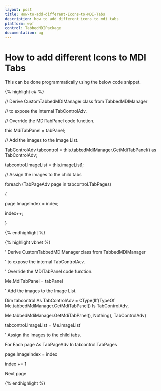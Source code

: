 ```yaml
---
layout: post
title: How-to-add-different-Icons-to-MDI-Tabs
description: how to add different icons to mdi tabs
platform: wpf
control: TabbedMDIPackage
documentation: ug
---
```


# How to add different Icons to MDI Tabs

This can be done programmatically using the below code snippet.

{% highlight c# %}



// Derive CustomTabbedMDIManager class from TabbedMDIManager

// to expose the internal TabControlAdv. 

// Override the MDITabPanel code function.

this.MdiTabPanel = tabPanel;

// Add the images to the Image List.

TabControlAdv tabcontrol = this.tabbedMdiManager.GetMdiTabPanel() as TabControlAdv;

tabcontrol.ImageList = this.imageList1;

// Assign the images to the child tabs.

foreach (TabPageAdv page in tabcontrol.TabPages)

{

page.ImageIndex = index;

index++;

}

{% endhighlight %}

{% highlight vbnet %}



' Derive CustomTabbedMDIManager class from TabbedMDIManager

' to expose the internal TabControlAdv. 

' Override the MDITabPanel code function.

Me.MdiTabPanel = tabPanel

' Add the images to the Image List.

Dim tabcontrol As TabControlAdv = CType(IIf(TypeOf Me.tabbedMdiManager.GetMdiTabPanel() Is TabControlAdv, 

Me.tabbedMdiManager.GetMdiTabPanel(), Nothing), TabControlAdv)

tabcontrol.ImageList = Me.imageList1

' Assign the images to the child tabs.

For Each page As TabPageAdv In tabcontrol.TabPages

page.ImageIndex = index

index += 1

Next page

{% endhighlight %}

